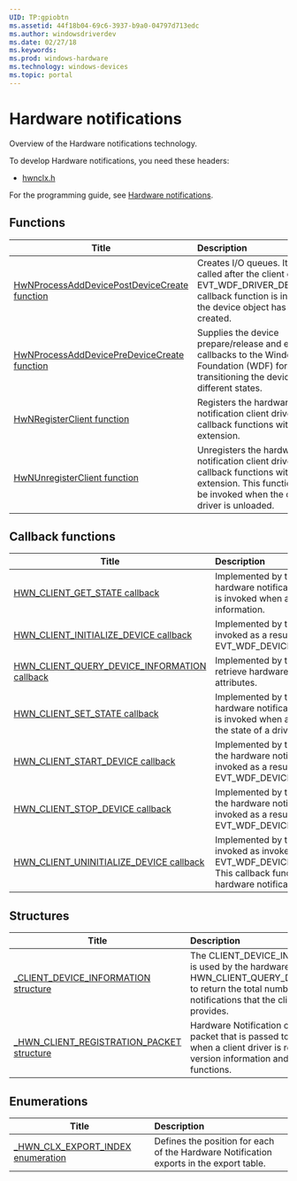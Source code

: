 ```yaml
---
UID: TP:gpiobtn
ms.assetid: 44f18b04-69c6-3937-b9a0-04797d713edc
ms.author: windowsdriverdev
ms.date: 02/27/18
ms.keywords: 
ms.prod: windows-hardware
ms.technology: windows-devices
ms.topic: portal
---
```


# Hardware notifications


Overview of the Hardware notifications technology.

To develop Hardware notifications, you need these headers:

 * [hwnclx.h](..\hwnclx\index.md)

For the programming guide, see [Hardware notifications](https://docs.microsoft.com/en-us/windows-hardware/drivers/gpiobtn).

## Functions

| Title   | Description   |
| ---- |:---- |
| [HwNProcessAddDevicePostDeviceCreate function](..\hwnclx\nf-hwnclx-hwnprocessadddevicepostdevicecreate.md) | Creates I/O queues. It should be called after the client driver’s EVT_WDF_DRIVER_DEVICE_ADD callback function is invoked and the device object has been created. |
| [HwNProcessAddDevicePreDeviceCreate function](..\hwnclx\nf-hwnclx-hwnprocessadddevicepredevicecreate.md) | Supplies the device prepare/release and entry/exit callbacks to the Windows Driver Foundation (WDF) for transitioning the device into different states. |
| [HwNRegisterClient function](..\hwnclx\nf-hwnclx-hwnregisterclient.md) | Registers the hardware notification client driver and its callback functions with the class extension. |
| [HwNUnregisterClient function](..\hwnclx\nf-hwnclx-hwnunregisterclient.md) | Unregisters the hardware notification client driver and its callback functions with the class extension. This function should be invoked when the client driver is unloaded. |

## Callback functions

| Title   | Description   |
| ---- |:---- |
| [HWN_CLIENT_GET_STATE callback](..\hwnclx\nc-hwnclx-hwn_client_get_state.md) | Implemented by the client driver to get hardware notification component state. It is invoked when a user requests status information. |
| [HWN_CLIENT_INITIALIZE_DEVICE callback](..\hwnclx\nc-hwnclx-hwn_client_initialize_device.md) | Implemented by the client driver and is invoked as a result of a call to EVT_WDF_DEVICE_PREPARE_HARDWARE. |
| [HWN_CLIENT_QUERY_DEVICE_INFORMATION callback](..\hwnclx\nc-hwnclx-hwn_client_query_device_information.md) | Implemented by the client driver to retrieve hardware notification component attributes. |
| [HWN_CLIENT_SET_STATE callback](..\hwnclx\nc-hwnclx-hwn_client_set_state.md) | Implemented by the client driver to set hardware notification component state. It is invoked when a user wants to change the state of a driver. |
| [HWN_CLIENT_START_DEVICE callback](..\hwnclx\nc-hwnclx-hwn_client_start_device.md) | Implemented by the client driver to start the hardware notification component. It is invoked as a result of a call to EVT_WDF_DEVICE_D0_ENTRY. |
| [HWN_CLIENT_STOP_DEVICE callback](..\hwnclx\nc-hwnclx-hwn_client_stop_device.md) | Implemented by the client driver TO start the hardware notification component. It is invoked as a result of a call to EVT_WDF_DEVICE_D0_EXIT. |
| [HWN_CLIENT_UNINITIALIZE_DEVICE callback](..\hwnclx\nc-hwnclx-hwn_client_uninitialize_device.md) | Implemented by the client driver and invoked as invoked as a result of a call to EVT_WDF_DEVICE_RELEASE_HARDWARE. This callback function uninitializes the hardware notification component. |

## Structures

| Title   | Description   |
| ---- |:---- |
| [_CLIENT_DEVICE_INFORMATION structure](..\hwnclx\ns-hwnclx-_client_device_information.md) | The CLIENT_DEVICE_INFORMATION structure is used by the hardware notification callback HWN_CLIENT_QUERY_DEVICE_INFORMATION to return the total number of hardware notifications that the client device driver provides. |
| [_HWN_CLIENT_REGISTRATION_PACKET structure](..\hwnclx\ns-hwnclx-_hwn_client_registration_packet.md) | Hardware Notification client driver registration packet that is passed to the class extension when a client driver is registered. Contains version information and client driver callback functions. |

## Enumerations

| Title   | Description   |
| ---- |:---- |
| [_HWN_CLX_EXPORT_INDEX enumeration](..\hwnclx\ne-hwnclx-_hwn_clx_export_index.md) | Defines the position for each of the Hardware Notification exports in the export table. |
